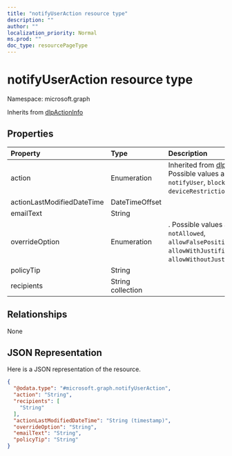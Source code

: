 ```yaml
---
title: "notifyUserAction resource type"
description: ""
author: ""
localization_priority: Normal
ms.prod: ""
doc_type: resourcePageType
---
```


# notifyUserAction resource type


Namespace: microsoft.graph




Inherits from [dlpActionInfo](../resources/dlpactioninfo.md)

## Properties
|Property|Type|Description|
|:---|:---|:---|
|action|Enumeration| Inherited from [dlpActionInfo](../resources/dlpactioninfo.md). Possible values are: `notifyUser`, `blockAccess`, `deviceRestriction`.|
|actionLastModifiedDateTime|DateTimeOffset||
|emailText|String||
|overrideOption|Enumeration|. Possible values are: `notAllowed`, `allowFalsePositiveOverride`, `allowWithJustification`, `allowWithoutJustification`.|
|policyTip|String||
|recipients|String collection||

## Relationships
None

## JSON Representation
Here is a JSON representation of the resource.
<!-- {
  "blockType": "resource",
  "@odata.type": "microsoft.graph.notifyUserAction"
}
-->
``` json
{
  "@odata.type": "#microsoft.graph.notifyUserAction",
  "action": "String",
  "recipients": [
    "String"
  ],
  "actionLastModifiedDateTime": "String (timestamp)",
  "overrideOption": "String",
  "emailText": "String",
  "policyTip": "String"
}
```


